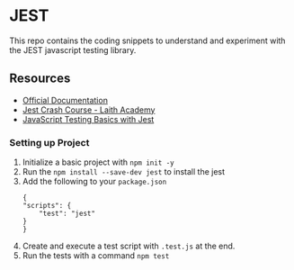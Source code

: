 # JEST

This repo contains the coding snippets to understand and experiment with the JEST javascript testing library.

## Resources

-   [Official Documentation](https://jestjs.io/docs/getting-started)
-   [Jest Crash Course - Laith Academy](https://www.youtube.com/watch?v=ajiAl5UNzBU)
-   [JavaScript Testing Basics with Jest](https://www.youtube.com/watch?v=__QEPUdnJS0)

### Setting up Project

1. Initialize a basic project with `npm init -y`
2. Run the `npm install --save-dev jest` to install the jest
3. Add the following to your `package.json`
    ```
    {
    "scripts": {
        "test": "jest"
    }
    }
    ```
4. Create and execute a test script with `.test.js` at the end.
5. Run the tests with a command `npm test`
